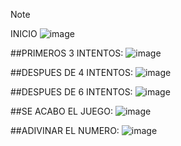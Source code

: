 > [!NOTE]
> INICIO
![image](https://github.com/OmarAlvrz/adivina-el-numero/assets/127577075/ae20b7ae-a5f1-40d1-bfe3-8201473681b4)

##PRIMEROS 3 INTENTOS:
![image](https://github.com/OmarAlvrz/adivina-el-numero/assets/127577075/5b76c258-c126-46e8-b482-4ea3e011b229)

##DESPUES DE 4 INTENTOS:
![image](https://github.com/OmarAlvrz/adivina-el-numero/assets/127577075/883d53a5-1a0c-4f40-a235-01bbb95cae34)

##DESPUES DE 6 INTENTOS:
![image](https://github.com/OmarAlvrz/adivina-el-numero/assets/127577075/9d0d090e-f7b3-4012-8b6e-e586c036ba6c)

##SE ACABO EL JUEGO:
![image](https://github.com/OmarAlvrz/adivina-el-numero/assets/127577075/0b0ba5ef-0cf0-49e6-9c2c-f4b0beb100b7)

##ADIVINAR EL NUMERO:
![image](https://github.com/OmarAlvrz/adivina-el-numero/assets/127577075/9222fc7a-56c3-46ea-a3d9-25235d10d9b7)
